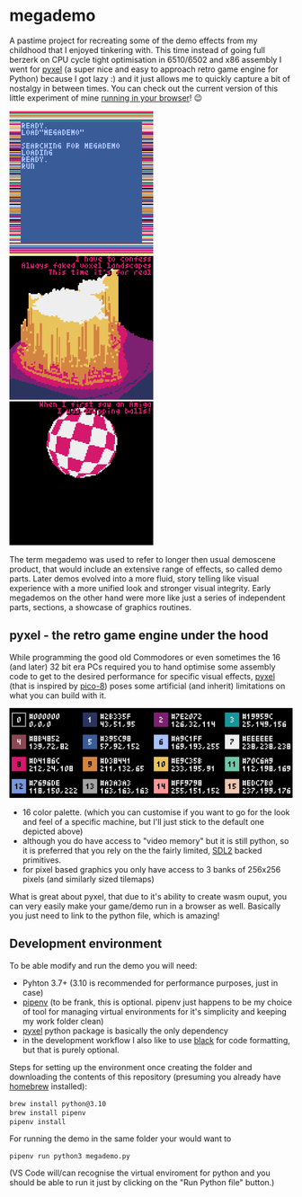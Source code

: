# megademo

A pastime project for recreating some of the demo effects from my childhood that I enjoyed tinkering with. This time instead of going full berzerk on CPU cycle tight optimisation in 6510/6502 and x86 assembly I went for [pyxel](https://github.com/kitao/pyxel) (a super nice and easy to approach retro game engine for Python) because I got lazy :) and it just allows me to quickly capture a bit of nostalgy in between times. You can check out the current version of this little experiment of mine [running in your browser](https://kitao.github.io/pyxel/wasm/launcher/?run=greg76.megademo.megademo)! :wink:

![C64 loader](images/c64loader.png)
![mandelbrot voxel](images/mandelbrot.gif)
![amiga ball](images/amigaball.gif)

The term megademo was used to refer to longer then usual demoscene product, that would include an extensive range of effects, so called demo parts. Later demos evolved into a more fluid, story telling like visual experience with a more unified look and stronger visual integrity. Early megademos on the other hand were more like just a series of independent parts, sections, a showcase of graphics routines.

## pyxel - the retro game engine under the hood

While programming the good old Commodores or even sometimes the 16 (and later) 32 bit era PCs required you to hand optimise some assembly code to get to the desired performance for specific visual effects, [pyxel](https://github.com/kitao/pyxel) (that is inspired by [pico-8](https://www.lexaloffle.com/pico-8.php)) poses some artificial (and inherit) limitations on what you can build with it.

![pyxel palette](images/pyxel_color_palette.png)

* 16 color palette. (which you can customise if you want to go for the look and feel of a specific machine, but I'll just stick to the default one depicted above)
* although you do have access to "video memory" but it is still python, so it is preferred that you rely on the the fairly limited, [SDL2](https://www.libsdl.org) backed primitives.
* for pixel based graphics you only have access to 3 banks of 256x256 pixels (and similarly sized tilemaps)

What is great about pyxel, that due to it's ability to create wasm ouput, you can very easily make your game/demo run in a browser as well. Basically you just need to link to the python file, which is amazing!

## Development environment

To be able modify and run the demo you will need:

* Pyhton 3.7+ (3.10 is recommended for performance purposes, just in case)
* [pipenv](https://pipenv.pypa.io/en/latest/index.html) (to be frank, this is optional. pipenv just happens to be my choice of tool for managing virtual environments for it's simplicity and keeping my work folder clean)
* [pyxel](https://github.com/kitao/pyxel) python package is basically the only dependency
* in the development workflow I also like to use [black](https://github.com/psf/black) for code formatting, but that is purely optional.

Steps for setting up the environment once creating the folder and downloading the contents of this repository (presuming you already have [homebrew](https://brew.sh) installed):

```
brew install python@3.10
brew install pipenv
pipenv install
```

For running the demo in the same folder your would want to

```
pipenv run python3 megademo.py
```
(VS Code will/can recognise the virtual enviroment for python and you should be able to run it just by clicking on the "Run Python file" button.)